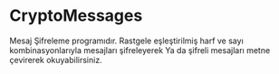 # CryptoMessages
Mesaj Şifreleme programıdır.
Rastgele eşleştirilmiş harf ve sayı kombinasyonlarıyla mesajları şifreleyerek
Ya da şifreli mesajları metne çevirerek okuyabilirsiniz.
